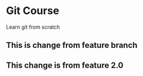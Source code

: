 # Git Course
Learn git from scratch

## This is change from feature branch

## This change is from feature 2.0
